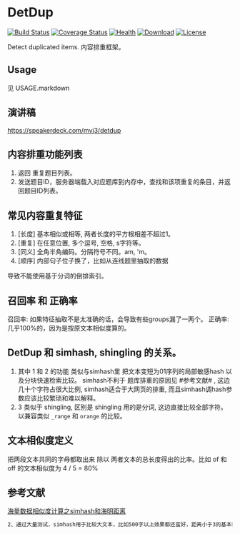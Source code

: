 DetDup
======================
[![Build Status](https://img.shields.io/travis/17zuoye/detdup/master.svg?style=flat)](https://travis-ci.org/17zuoye/detdup)
[![Coverage Status](https://coveralls.io/repos/17zuoye/detdup/badge.svg)](https://coveralls.io/r/17zuoye/detdup)
[![Health](https://landscape.io/github/17zuoye/detdup/master/landscape.svg?style=flat)](https://landscape.io/github/17zuoye/detdup/master)
[![Download](https://img.shields.io/pypi/dm/detdup.svg?style=flat)](https://pypi.python.org/pypi/detdup)
[![License](https://img.shields.io/pypi/l/detdup.svg?style=flat)](https://pypi.python.org/pypi/detdup)

Detect duplicated items. 内容排重框架。

Usage
----------------------
见 USAGE.markdown

演讲稿
-------------
https://speakerdeck.com/mvj3/detdup

内容排重功能列表
----------------------
1. 返回 重复题目列表。
2. 发送题目ID，服务器端载入对应题库到内存中，查找和该项重复的条目，并返回题目ID列表。

常见内容重复特征
----------------------
1. [长度] 基本相似或相等, 两者长度的平方根相差不超过1。
2. [重复] 在任意位置, 多个逗号, 空格, s字符等。
3. [同义] 全角半角编码。分隔符号不同。am, 'm。
4. [顺序] 内部句子位子换了，比如从连线题里抽取的数据

导致不能使用基于分词的倒排索引。

召回率 和 正确率
----------------------
召回率: 如果特征抽取不是太准确的话，会导致有些groups漏了一两个。
正确率: 几乎100%的，因为是按原文本相似度算的。

DetDup 和 simhash, shingling 的关系。
----------------------
1. 其中 1 和 2 的功能 类似与simhash里 把文本变短为01序列的局部敏感hash 以及分块快速检索比较。
   simhash不利于 题库排重的原因见 #参考文献# , 这边几十个字符占很大比例, simhash适合于大网页的排重,
   而且simhash调hash参数应该比较繁琐和难以解释。
2. 3 类似于 shingling, 区别是 shingling 用的是分词, 这边直接比较全部字符。
   以兼容类似 `_range` 和 `orange` 的比较。

文本相似度定义
----------------------
把两段文本共同的字母都取出来 除以 两者文本的总长度得出的比率。比如 of 和 off 的文本相似度为 4 / 5 = 80%

参考文献
-----------------------
[海量数据相似度计算之simhash和海明距离](http://www.lanceyan.com/tech/arch/simhash_hamming_distance_similarity.html)

```txt
2、通过大量测试，simhash用于比较大文本，比如500字以上效果都还蛮好，距离小于3的基本都是相似，误判率也比较低。但是如果我们处理的是微博信息，最多也就140个字，使用simhash的效果并不那么理想。看如下图，在距离为3时是一个比较折中的点，在距离为10时效果已经很差了，不过我们测试短文本很多看起来相似的距离确实为10。如果使用距离为3，短文本大量重复信息不会被过滤，如果使用距离为10，长文本的错误率也非常高，如何解决？
```

